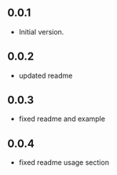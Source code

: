 ## 0.0.1

- Initial version.

## 0.0.2

- updated readme

## 0.0.3

- fixed readme and example

## 0.0.4

- fixed readme usage section
